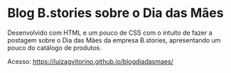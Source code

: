 # Blog B.stories sobre o Dia das Mães
Desenvolvido com HTML e um pouco de CSS com o intuito de fazer a postagem sobre o Dia das Mães da empresa B.stories, apresentando um pouco do catálogo de produtos.

Acesso: https://luizagvitorino.github.io/blogdiadasmaes/
